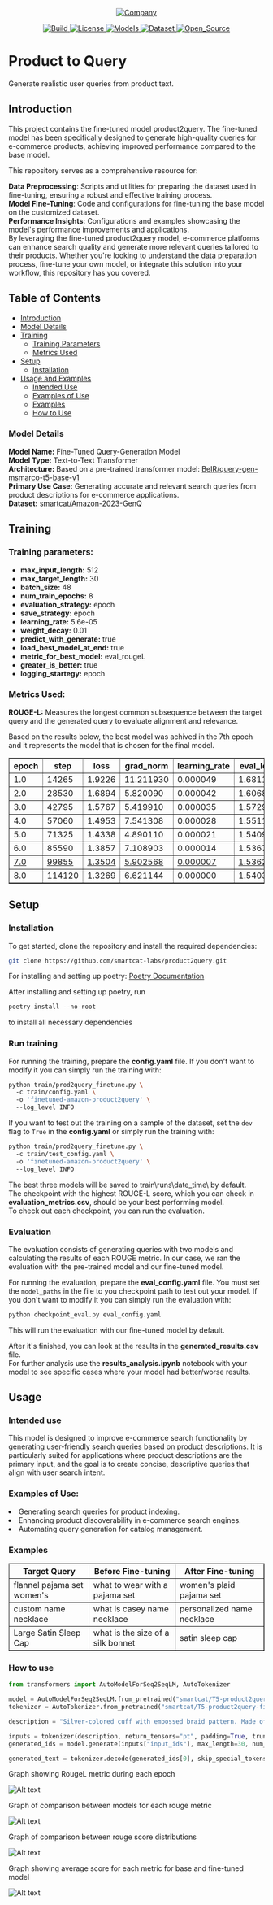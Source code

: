 <!--- BADGES: START --->
<p align="center">
    <a href="https://smartcat.io/">
        <picture>
            <!-- Image for dark theme -->
            <source media="(prefers-color-scheme: dark)" srcset="https://github.com/smartcat-labs/product2query/blob/feat/readme/images/logo_smartcat_white.svg">
            <!-- Image for light theme -->
            <source media="(prefers-color-scheme: light)" srcset="https://github.com/smartcat-labs/product2query/blob/feat/readme/images/logo_smartcat_black.svg">
            <!-- Fallback image -->
            <img alt="Company" src="https://smartcat.io/wp-content/uploads/2023/07/logo.svg">
        </picture>
    </a>
</p>
<p align="center">
    <a href="https://www.python.org/">
        <img alt="Build" src="https://img.shields.io/badge/Made%20with-Python-1f425f.svg?color=purple">
    </a>
    <!--CHECK THIS OUT AFTER CHANGING REPO TO PUBLIC -->
    <a href="https://github.com/smartcat-labs/product2query/blob/dev/LICENSE">
        <img alt="License" src="https://img.shields.io/github/license/smartcat-labs/product2query.svg?logo=github&style=flat&color=green">
    </a>
    <!--CHANGE THE LINK TO THE NEW MODELS -->
    <a href="https://huggingface.co/collections/smartcat/product2query-6783f6786b250284f060918d">
        <img alt="Models" src="https://img.shields.io/badge/%F0%9F%A4%97-Models-yellow">
    </a>
    <a href="https://huggingface.co/datasets/smartcat/Amazon-2023-GenQ">
        <img alt="Dataset" src="https://img.shields.io/badge/%F0%9F%A4%97-Dataset-blue">
    </a>
    <!-- <a href="https://colab.research.google.com/drive/1HfutiEhHMJLXiWGT8pcipxT5L2TpYEdt?usp=sharing">
        <img alt="Open In Colab" src="https://colab.research.google.com/assets/colab-badge.svg">
    </a> -->
    <a href="https://github.com/smartcat-labs">
        <img alt="Open_Source" src="https://badges.frapsoft.com/os/v1/open-source.svg?v=103">
    </a>
</p>

<!--- BADGES: END --->  
# Product to Query
Generate realistic user queries from product text.

## Introduction
This project contains the fine-tuned model product2query. 
The fine-tuned model has been specifically designed to generate high-quality queries for e-commerce products, achieving improved performance compared to the base model.

This repository serves as a comprehensive resource for:

**Data Preprocessing**: Scripts and utilities for preparing the dataset used in fine-tuning, ensuring a robust and effective training process.  
**Model Fine-Tuning**: Code and configurations for fine-tuning the base model on the customized dataset.  
**Performance Insights**: Configurations and examples showcasing the model's performance improvements and applications.  
By leveraging the fine-tuned product2query model, e-commerce platforms can enhance search quality and generate more relevant queries tailored to their products.   Whether you're looking to understand the data preparation process, fine-tune your own model, or integrate this solution into your workflow, this repository has you covered.  

## Table of Contents
- [Introduction](#introduction)
- [Model Details](#model-details)
- [Training](#training)
  - [Training Parameters](#training-parameters)
  - [Metrics Used](#metrics-used)
- [Setup](#setup)  
  - [Installation](#installation)
- [Usage and Examples](#usage)
  - [Intended Use](#intended-use)
  - [Examples of Use](#examples-of-use)
  - [Examples](#examples)
  - [How to Use](#how-to-use)

### Model Details

<strong>Model Name:</strong> Fine-Tuned Query-Generation Model <br>
<strong>Model Type:</strong> Text-to-Text Transformer <br>
<strong>Architecture:</strong> Based on a pre-trained transformer model: [BeIR/query-gen-msmarco-t5-base-v1](https://huggingface.co/BeIR/query-gen-msmarco-t5-base-v1) <br>
<strong>Primary Use Case:</strong> Generating accurate and relevant search queries from product descriptions for e-commerce applications.<br>
<strong>Dataset:</strong> [smartcat/Amazon-2023-GenQ](https://huggingface.co/datasets/smartcat/Amazon-2023-GenQ)<br>


## Training

### Training parameters:
<ul>
    <li><strong>max_input_length:</strong> 512</li>
    <li><strong>max_target_length:</strong> 30</li>
    <li><strong>batch_size:</strong> 48</li>
    <li><strong>num_train_epochs:</strong> 8</li>
    <li><strong>evaluation_strategy:</strong> epoch</li>
    <li><strong>save_strategy:</strong> epoch</li>
    <li><strong>learning_rate:</strong> 5.6e-05</li>
    <li><strong>weight_decay:</strong> 0.01 </li>
    <li><strong>predict_with_generate:</strong> true</li>
    <li><strong>load_best_model_at_end:</strong> true</li>
    <li><strong>metric_for_best_model:</strong> eval_rougeL</li>
    <li><strong>greater_is_better:</strong> true</li>
    <li><strong>logging_startegy:</strong> epoch</li>
</ul>

### Metrics Used:
<strong>ROUGE-L:</strong> Measures the longest common subsequence between the target query and the generated query to evaluate alignment and relevance.

Based on the results below, the best model was achived in the 7th epoch and it represents the model that is chosen for the final model.

<table border="1" class="dataframe">
  <thead>
    <tr style="text-align: center;">
      <th>epoch</th>
      <th>step</th>
      <th>loss</th>
      <th>grad_norm</th>
      <th>learning_rate</th>
      <th>eval_loss</th>
      <th>eval_rouge1</th>
      <th>eval_rouge2</th>
      <th>eval_rougeL</th>
      <th>eval_rougeLsum</th>
      <th>eval_runtime</th>
      <th>eval_samples_per_second</th>
      <th>eval_steps_per_second</th>
    </tr>
  </thead>
  <tbody>
    <tr>
      <td>1.0</td>
      <td>14265</td>
      <td>1.9226</td>
      <td>11.211930</td>
      <td>0.000049</td>
      <td>1.681115</td>
      <td>56.6365</td>
      <td>34.2513</td>
      <td>56.1039</td>
      <td>56.0981</td>
      <td>712.4442</td>
      <td>35.594</td>
      <td>2.225</td>
    </tr>
    <tr>
      <td>2.0</td>
      <td>28530</td>
      <td>1.6894</td>
      <td>5.820090</td>
      <td>0.000042</td>
      <td>1.606815</td>
      <td>57.6006</td>
      <td>35.2668</td>
      <td>57.0582</td>
      <td>57.0577</td>
      <td>725.4298</td>
      <td>34.957</td>
      <td>2.185</td>
    </tr>
    <tr>
      <td>3.0</td>
      <td>42795</td>
      <td>1.5767</td>
      <td>5.419910</td>
      <td>0.000035</td>
      <td>1.572992</td>
      <td>58.1900</td>
      <td>36.0225</td>
      <td>57.6002</td>
      <td>57.6122</td>
      <td>729.0902</td>
      <td>34.782</td>
      <td>2.174</td>
    </tr>
    <tr>
      <td>4.0</td>
      <td>57060</td>
      <td>1.4953</td>
      <td>7.541308</td>
      <td>0.000028</td>
      <td>1.551169</td>
      <td>58.6074</td>
      <td>36.3093</td>
      <td>58.0192</td>
      <td>58.0383</td>
      <td>724.4636</td>
      <td>35.004</td>
      <td>2.188</td>
    </tr>
    <tr>
      <td>5.0</td>
      <td>71325</td>
      <td>1.4338</td>
      <td>4.890110</td>
      <td>0.000021</td>
      <td>1.540994</td>
      <td>58.5639</td>
      <td>36.4092</td>
      <td>57.9490</td>
      <td>57.9669</td>
      <td>726.4090</td>
      <td>34.910</td>
      <td>2.182</td>
    </tr>
    <tr>
      <td>6.0</td>
      <td>85590</td>
      <td>1.3857</td>
      <td>7.108903</td>
      <td>0.000014</td>
      <td>1.536733</td>
      <td>58.6788</td>
      <td>36.4511</td>
      <td>58.0754</td>
      <td>58.0852</td>
      <td>725.5978</td>
      <td>34.949</td>
      <td>2.184</td>
    </tr>
    <tr style="text-decoration: underline;">
      <td>7.0</td>
      <td>99855</td>
      <td>1.3504</td>
      <td>5.902568</td>
      <td>0.000007</td>
      <td>1.536227</td>
      <td>58.8399</td>
      <td>36.6104</td>
      <td>58.2366</td>
      <td>58.2533</td>
      <td>722.5710</td>
      <td>35.096</td>
      <td>2.194</td>
    </tr>
    <tr>
      <td>8.0</td>
      <td>114120</td>
      <td>1.3269</td>
      <td>6.621144</td>
      <td>0.000000</td>
      <td>1.540336</td>
      <td>58.8344</td>
      <td>36.5932</td>
      <td>58.2187</td>
      <td>58.2316</td>
      <td>723.1026</td>
      <td>35.070</td>
      <td>2.192</td>
    </tr>
  </tbody>
</table>

## Setup

### Installation
To get started, clone the repository and install the required dependencies:
```bash
git clone https://github.com/smartcat-labs/product2query.git
```
For installing and setting up poetry:
[Poetry Documentation](https://python-poetry.org/docs/)

After installing and setting up poetry, run   
```python
poetry install --no-root
```  
to install all necessary dependencies
<!--Set up the links to files-->
### Run training
For running the training, prepare the **config.yaml** file. If you don't want to modify it you can simply run the training with:
```bash
python train/prod2query_finetune.py \  
  -c train/config.yaml \  
  -o 'finetuned-amazon-product2query' \  
  --log_level INFO
```
If you want to test out the training on a sample of the dataset, set the ```dev``` flag to ```True``` in the **config.yaml** or simply run the training with:
```bash
python train/prod2query_finetune.py \  
  -c train/test_config.yaml \  
  -o 'finetuned-amazon-product2query' \  
  --log_level INFO
```
The best three models will be saved to train\runs\date_time\ by default.  
The checkpoint with the highest ROUGE-L score, which you can check in **evaluation_metrics.csv**, should be your best performing model.  
To check out each checkpoint, you can run the evaluation.

### Evaluation
The evaluation consists of generating queries with two models and calculating the results of each ROUGE metric. In our case, we ran the evaluation with the pre-trained model and our fine-tuned model.  

For running the evaluation, prepare the **eval_config.yaml** file. You must set the ```model_paths``` in the file to you checkpoint path to test out your model. If you don't want to modify it you can simply run the evaluation with:
```bash
python checkpoint_eval.py eval_config.yaml
```
This will run the evaluation with our fine-tuned model by default.   

After it's finished, you can look at the results in the **generated_results.csv** file.   
For further analysis use the **results_analysis.ipynb** notebook with your model to see specific cases where your model had better/worse results.

## Usage

### Intended use
This model is designed to improve e-commerce search functionality by generating user-friendly search queries based on product descriptions. It is particularly suited for applications where product descriptions are the primary input, and the goal is to create concise, descriptive queries that align with user search intent.
### Examples of Use:
<li>Generating search queries for product indexing.</li>
<li>Enhancing product discoverability in e-commerce search engines.</li>
<li>Automating query generation for catalog management.</li>
   
### Examples

<table border="1" text-align: center>
  <thead>
    <tr>
      <th>Target Query</th>
      <th>Before Fine-tuning</th>
      <th>After Fine-tuning</th>
    </tr>
  </thead>
  <tbody>
    <tr>
      <td>flannel pajama set women's</td>
      <td>what to wear with a pajama set</td>
      <td>women's plaid pajama set</td>
    </tr>
    <tr>
      <td>custom name necklace</td>
      <td>what is casey name necklace</td>
      <td>personalized name necklace</td>
    </tr>
    <tr>
      <td>Large Satin Sleep Cap</td>
      <td>what is the size of a silk bonnet</td>
      <td>satin sleep cap</td>
    </tr>
  </tbody>
</table>


### How to use
```python
from transformers import AutoModelForSeq2SeqLM, AutoTokenizer

model = AutoModelForSeq2SeqLM.from_pretrained("smartcat/T5-product2query-finetune-v1")
tokenizer = AutoTokenizer.from_pretrained("smartcat/T5-product2query-finetune-v1")

description = "Silver-colored cuff with embossed braid pattern. Made of brass, flexible to fit wrist."

inputs = tokenizer(description, return_tensors="pt", padding=True, truncation=True)
generated_ids = model.generate(inputs["input_ids"], max_length=30, num_beams=4, early_stopping=True)

generated_text = tokenizer.decode(generated_ids[0], skip_special_tokens=True) 

```

Graph showing RougeL metric during each epoch

![Alt text](https://github.com/smartcat-labs/product2query/blob/main/images/rougeL.png?raw=true)


Graph of comparison between models for each rouge metric

![Alt text](https://github.com/smartcat-labs/product2query/blob/main/images/output.png?raw=true)

Graph of comparison between rouge score distributions

![Alt text](https://github.com/smartcat-labs/product2query/blob/main/images/output2.png?raw=true)

Graph showing average score for each metric for base and fine-tuned model

![Alt text](https://github.com/smartcat-labs/product2query/blob/main/images/avg_score.png?raw=true)


